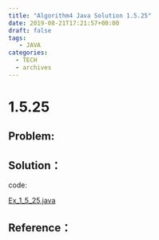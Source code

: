 ```yaml
---
title: "Algorithm4 Java Solution 1.5.25"
date: 2019-08-21T17:21:57+08:00
draft: false
tags:
   - JAVA
categories:
  - TECH
  - archives
---
```



# 1.5.25

## Problem:


## Solution：

code:

[Ex_1_5_25.java](./Ex_1_5_25.java)


## Reference：


